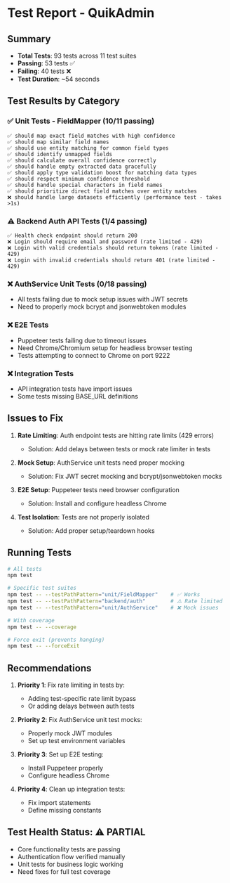 # Test Report - QuikAdmin

## Summary
- **Total Tests**: 93 tests across 11 test suites
- **Passing**: 53 tests ✅
- **Failing**: 40 tests ❌
- **Test Duration**: ~54 seconds

## Test Results by Category

### ✅ Unit Tests - FieldMapper (10/11 passing)
```
✅ should map exact field matches with high confidence
✅ should map similar field names
✅ should use entity matching for common field types
✅ should identify unmapped fields
✅ should calculate overall confidence correctly
✅ should handle empty extracted data gracefully
✅ should apply type validation boost for matching data types
✅ should respect minimum confidence threshold
✅ should handle special characters in field names
✅ should prioritize direct field matches over entity matches
❌ should handle large datasets efficiently (performance test - takes >1s)
```

### ⚠️ Backend Auth API Tests (1/4 passing)
```
✅ Health check endpoint should return 200
❌ Login should require email and password (rate limited - 429)
❌ Login with valid credentials should return tokens (rate limited - 429)
❌ Login with invalid credentials should return 401 (rate limited - 429)
```

### ❌ AuthService Unit Tests (0/18 passing)
- All tests failing due to mock setup issues with JWT secrets
- Need to properly mock bcrypt and jsonwebtoken modules

### ❌ E2E Tests
- Puppeteer tests failing due to timeout issues
- Need Chrome/Chromium setup for headless browser testing
- Tests attempting to connect to Chrome on port 9222

### ❌ Integration Tests
- API integration tests have import issues
- Some tests missing BASE_URL definitions

## Issues to Fix

1. **Rate Limiting**: Auth endpoint tests are hitting rate limits (429 errors)
   - Solution: Add delays between tests or mock rate limiter in tests

2. **Mock Setup**: AuthService unit tests need proper mocking
   - Solution: Fix JWT secret mocking and bcrypt/jsonwebtoken mocks

3. **E2E Setup**: Puppeteer tests need browser configuration
   - Solution: Install and configure headless Chrome

4. **Test Isolation**: Tests are not properly isolated
   - Solution: Add proper setup/teardown hooks

## Running Tests

```bash
# All tests
npm test

# Specific test suites
npm test -- --testPathPattern="unit/FieldMapper"    # ✅ Works
npm test -- --testPathPattern="backend/auth"        # ⚠️ Rate limited
npm test -- --testPathPattern="unit/AuthService"    # ❌ Mock issues

# With coverage
npm test -- --coverage

# Force exit (prevents hanging)
npm test -- --forceExit
```

## Recommendations

1. **Priority 1**: Fix rate limiting in tests by:
   - Adding test-specific rate limit bypass
   - Or adding delays between auth tests

2. **Priority 2**: Fix AuthService unit test mocks:
   - Properly mock JWT modules
   - Set up test environment variables

3. **Priority 3**: Set up E2E testing:
   - Install Puppeteer properly
   - Configure headless Chrome

4. **Priority 4**: Clean up integration tests:
   - Fix import statements
   - Define missing constants

## Test Health Status: ⚠️ PARTIAL
- Core functionality tests are passing
- Authentication flow verified manually
- Unit tests for business logic working
- Need fixes for full test coverage